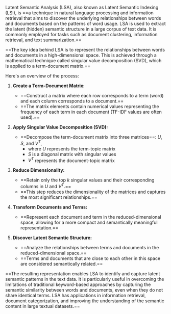 Latent Semantic Analysis (LSA), also known as Latent Semantic Indexing (LSI), is ==a technique in natural language processing and information retrieval that aims to discover the underlying relationships between words and documents based on the patterns of word usage. LSA is used to extract the latent (hidden) semantic structure in a large corpus of text data. It is commonly employed for tasks such as document clustering, information retrieval, and text summarization.==

==The key idea behind LSA is to represent the relationships between words and documents in a high-dimensional space. This is achieved through a mathematical technique called singular value decomposition (SVD), which is applied to a term-document matrix.== 

Here's an overview of the process:

1. **Create a Term-Document Matrix:**
   - ==Construct a matrix where each row corresponds to a term (word) and each column corresponds to a document.==
   - ==The matrix elements contain numerical values representing the frequency of each term in each document (TF-IDF values are often used).==

2. **Apply Singular Value Decomposition (SVD):**
   - ==Decompose the term-document matrix into three matrices==: $U$, $S$, and $V^T$,
	   - where $U$ represents the term-topic matrix
	   - $S$ is a diagonal matrix with singular values
	   - $V^T$ represents the document-topic matrix

3. **Reduce Dimensionality:**
   - ==Retain only the top $k$ singular values and their corresponding columns in $U$ and $V^T$.==
   - ==This step reduces the dimensionality of the matrices and captures the most significant relationships.==

4. **Transform Documents and Terms:**
   - ==Represent each document and term in the reduced-dimensional space, allowing for a more compact and semantically meaningful representation.==

5. **Discover Latent Semantic Structure:**
   - ==Analyze the relationships between terms and documents in the reduced-dimensional space.==
   - ==Terms and documents that are close to each other in this space are considered semantically related.==

==The resulting representation enables LSA to identify and capture latent semantic patterns in the text data. It is particularly useful in overcoming the limitations of traditional keyword-based approaches by capturing the semantic similarity between words and documents, even when they do not share identical terms. LSA has applications in information retrieval, document categorization, and improving the understanding of the semantic content in large textual datasets.==